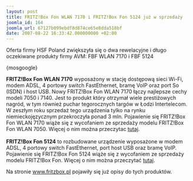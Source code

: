 ```yaml
---
layout: post
title: FRITZ!Box Fon WLAN 7170 i FRITZ!Box Fon 5124 już w sprzedaży
joomla_id: 164
joomla_url: 67127b099ebdf8d874ce65e8dda518bf
date: 2007-08-22 16:33:42.000000000 +02:00
---
```

<p>Oferta firmy HSF Poland zwiększyła się o dwa rewelacyjne i długo oczekiwane produkty firmy AVM: FBF WLAN 7170 i FBF 5124</p><p>{mosgoogle}</p><p><strong>FRITZ!Box Fon WLAN 7170</strong> wyposażony w stację dostępową sieci Wi-Fi, modem ADSL, 4 portowy switch FastEthernet, bramę VoIP oraz port So (ISDN) i host USB. Nowy FRITZ!Box Fon WLAN 7170 łączy najlepsze cechy modeli 7050 i 7140. Jest to produkt kt&oacute;ry otrzymał wiele prestiżowych nagr&oacute;d, w tym r&oacute;wnież puchar tegorocznych targ&oacute;w w Łodzi Intertelecom. W zeszłym roku sprzedaż tego urządzenia tylko na rynku niemieckojęzycznym przekroczyła ponad 3 mln. Pojawienie się  FRITZ!Box Fon WLAN 7170 wiąże się z wycofaniem ze sprzedaży modelu FRITZ!Box Fon WLAN 7050. Więcej o nim można przeczytac <a href="http://fritzbox.pl/fritz_box_fon_wlan_7170.html" target="_blank">tutaj</a>.<br /><br /><strong>FRITZ!Box Fon 5124</strong> to rozbudowane urządzenie wyposażone w modem ADSL, 4 portowy switch FastEthernet, port host USB oraz bramę VoIP. Pojawienie się  FRITZ!Box Fon 5124 wiąże się z wycofaniem ze sprzedaży modelu FRITZ!Box Fon. Więcej o nim można przeczytać <a href="http://fritzbox.pl/fritz_box_fon_5124.html" target="_blank">tutaj</a>.</p><p>Na stronie <a href="http://www.fritzbox.pl" target="_blank">www.fritzbox.pl</a>  pojawiły się już  opisy do tych produkt&oacute;w.</p>

